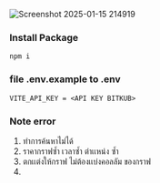 ![Screenshot 2025-01-15 214919](https://github.com/user-attachments/assets/5192a4ed-d0d9-4333-b600-5c553a716338)


### Install Package 
```
npm i
```
### file .env.example to .env 
```
VITE_API_KEY = <API KEY BITKUB>
```

### Note error 
1. ทำการค้นหาไม่ได้
2. ราคากราฟซ้ำ เวลาซ้ำ ตำเเหน่ง ซ้ำ 
3. ตกเเต่งให้กราฟ ไม่ต้องเเบ่งคอลลัม ของกราฟ
4.

